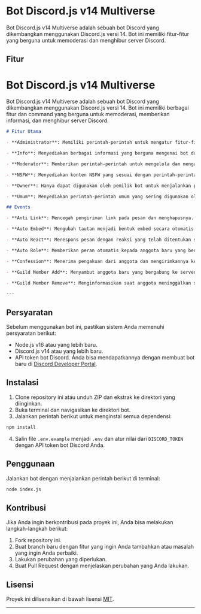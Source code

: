 
# Bot Discord.js v14 Multiverse

Bot Discord.js v14 Multiverse adalah sebuah bot Discord yang dikembangkan menggunakan Discord.js versi 14. Bot ini memiliki fitur-fitur yang berguna untuk memoderasi dan menghibur server Discord.

## Fitur

# Bot Discord.js v14 Multiverse

Bot Discord.js v14 Multiverse adalah sebuah bot Discord yang dikembangkan menggunakan Discord.js versi 14. Bot ini memiliki berbagai fitur dan command yang berguna untuk memoderasi, memberikan informasi, dan menghibur server Discord.

```markdown
# Fitur Utama

- **Administrator**: Memiliki perintah-perintah untuk mengatur fitur-fitur administratif di server, seperti autoquote, autoreact message, autorole, take role game dan umum, setprefix, dan verify.

- **Info**: Menyediakan berbagai informasi yang berguna mengenai bot dan server, termasuk bot info, corona info, help, ping, poll, role member info, server info, server roles info, server channels info, status member, dan user info.

- **Moderator**: Memberikan perintah-perintah untuk mengelola dan mengawasi server, seperti embed, kick, purge, dan say.

- **NSFW**: Menyediakan konten NSFW yang sesuai dengan perintah-perintah seperti anal, blowjob, dan boobs.

- **Owner**: Hanya dapat digunakan oleh pemilik bot untuk menjalankan perintah eval.

- **Umum**: Menyediakan perintah-perintah umum yang sering digunakan oleh pengguna, seperti avatar, instagram, dan motivation.

## Events

- **Anti Link**: Mencegah pengiriman link pada pesan dan menghapusnya.

- **Auto Embed**: Mengubah tautan menjadi bentuk embed secara otomatis.

- **Auto React**: Merespons pesan dengan reaksi yang telah ditentukan secara otomatis.

- **Auto Role**: Memberikan peran otomatis kepada anggota baru yang bergabung ke server.

- **Confession**: Menerima pengakuan dari anggota dan mengirimkannya ke channel khusus.

- **Guild Member Add**: Menyambut anggota baru yang bergabung ke server.

- **Guild Member Remove**: Menginformasikan saat anggota meninggalkan server.

---
```


## Persyaratan

Sebelum menggunakan bot ini, pastikan sistem Anda memenuhi persyaratan berikut:

- Node.js v16 atau yang lebih baru.
- Discord.js v14 atau yang lebih baru.
- API token bot Discord. Anda bisa mendapatkannya dengan membuat bot baru di [Discord Developer Portal](https://discord.com/developers/applications).

## Instalasi

1. Clone repository ini atau unduh ZIP dan ekstrak ke direktori yang diinginkan.
2. Buka terminal dan navigasikan ke direktori bot.
3. Jalankan perintah berikut untuk menginstal semua dependensi:

```bash
npm install
```

4. Salin file `.env.example` menjadi `.env` dan atur nilai dari `DISCORD_TOKEN` dengan API token bot Discord Anda.

## Penggunaan

Jalankan bot dengan menjalankan perintah berikut di terminal:

```bash
node index.js
```

## Kontribusi

Jika Anda ingin berkontribusi pada proyek ini, Anda bisa melakukan langkah-langkah berikut:

1. Fork repository ini.
2. Buat branch baru dengan fitur yang ingin Anda tambahkan atau masalah yang ingin Anda perbaiki.
3. Lakukan perubahan yang diperlukan.
4. Buat Pull Request dengan menjelaskan perubahan yang Anda lakukan.

## Lisensi

Proyek ini dilisensikan di bawah lisensi [MIT](LICENSE).

---
